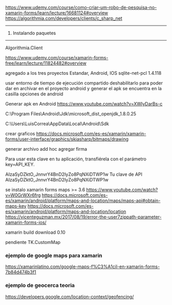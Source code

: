 ﻿


https://www.udemy.com/course/como-criar-um-robo-de-pesquisa-no-xamarin-forms/learn/lecture/16681124#overview
https://algorithmia.com/developers/clients/c_sharp_net




-----------------------
1. Instalando paquetes
-----------------------
Algorithmia.Client


https://www.udemy.com/course/xamarin-forms-free/learn/lecture/11824482#overview

agregado a los tres proyectos Estandar, Android, IOS
sqlite-net-pcl  1.4.118

usar entorno de tiempo de ejecución compartido deshabilitarlo para poder dar en archivar en el proyecto
android y generar el apk se encuentra en la casilla opciones de android

Generar apk en Android
https://www.youtube.com/watch?v=XWIyDarBs-c

C:\Program Files\Android\Jdk\microsoft_dist_openjdk_1.8.0.25


C:\Users\LuisCorrea\AppData\Local\Android\Sdk

crear graficos
https://docs.microsoft.com/es-es/xamarin/xamarin-forms/user-interface/graphics/skiasharp/bitmaps/drawing


generar archivo
add hoc agregar firma


Para usar esta clave en tu aplicación, transfiérela con el parámetro key=API_KEY.

AIzaSyDZktO_JnnvrY4BnD2IyZo8PqNXiDTWP1w
Tu clave de API
AIzaSyDZktO_JnnvrY4BnD2IyZo8PqNXiDTWP1w

se instalo
xamarin forms maps >= 3.6
https://www.youtube.com/watch?v=W0GrWXr6frg
https://docs.microsoft.com/es-es/xamarin/android/platform/maps-and-location/maps/maps-api#obtain-maps-key
https://docs.microsoft.com/es-es/xamarin/android/platform/maps-and-location/location
https://vicenteguzman.mx/2017/08/19/error-the-user7zippath-parameter-xamarin-forms-ios/

xamarin build download 0.10

pendiente TK.CustomMap 


### ejemplo de google maps para xamarin
https://xamarinlatino.com/google-maps-f%C3%A1cil-en-xamarin-forms-7b84d474b3f1

### ejemplo de geocerca teoria
https://developers.google.com/location-context/geofencing/



